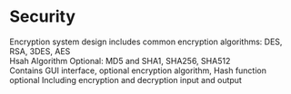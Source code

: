 # Security
Encryption system design includes common encryption algorithms: DES, RSA, 3DES, AES<br>
Hsah Algorithm Optional: MD5 and SHA1, SHA256, SHA512 <br>
Contains GUI interface, optional encryption algorithm, Hash function optional Including encryption and decryption input and output
